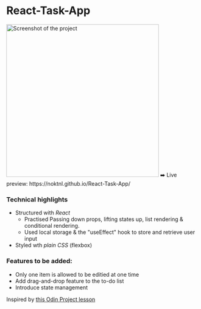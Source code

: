 # React-Task-App

<img width="400em" alt="Screenshot of the project" src="https://user-images.githubusercontent.com/94875599/151679359-b958bce4-5fae-476e-bb94-5b5be4bf6237.png">
➡️ Live preview: https://noktnl.github.io/React-Task-App/

### Technical highlights
- Structured with *React*
  - Practised Passing down props, lifting states up, list rendering & conditional rendering.
  - Used local storage & the "useEffect" hook to store and retrieve user input
- Styled wth *plain CSS* (flexbox)


### Features to be added:

- Only one item is allowed to be editied at one time
- Add drag-and-drop feature to the to-do list
- Introduce state management

Inspired by [this Odin Project lesson](https://www.theodinproject.com/paths/full-stack-javascript/courses/javascript/lessons/handle-inputs-and-render-lists)
